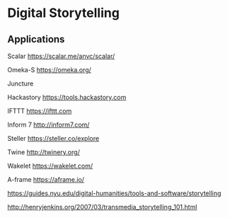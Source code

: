 # Digital Storytelling

## Applications

Scalar https://scalar.me/anvc/scalar/

Omeka-S https://omeka.org/

Juncture

Hackastory https://tools.hackastory.com

IFTTT https://ifttt.com

Inform 7 http://inform7.com/

Steller https://steller.co/explore

Twine http://twinery.org/

Wakelet https://wakelet.com/

A-frame https://aframe.io/

https://guides.nyu.edu/digital-humanities/tools-and-software/storytelling

http://henryjenkins.org/2007/03/transmedia_storytelling_101.html